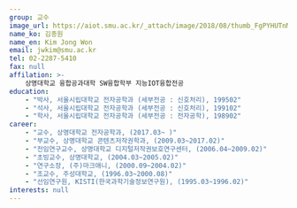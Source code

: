 ```yaml
---
group: 교수
image_url: https://aiot.smu.ac.kr/_attach/image/2018/08/thumb_FgPYHUTnMZkpatWVbIDM.jpg
name_ko: 김종원
name_en: Kim Jong Won
email: jwkim@smu.ac.kr
tel: 02-2287-5410
fax: null
affilation: >-
    상명대학교 융합공과대학 SW융합학부 지능IOT융합전공
education:
    - "박사, 서울시립대학교 전자공학과 (세부전공 : 신호처리), 199502"
    - "석사, 서울시립대학교 전자공학과 (세부전공 : 신호처리), 199102"
    - "학사, 서울시립대학교 전자공학과 (세부전공 : 전자공학), 198902"
career:
    - "교수, 상명대학교 전자공학과, (2017.03~ )"
    - "부교수, 상명대학교 콘텐츠저작권학과, (2009.03~2017.02)"
    - "전임연구교수, 상명대학교 디지털저작권보호연구센터, (2006.04~2009.02)"
    - "초빙교수, 상명대학교, (2004.03~2005.02)"
    - "연구소장, (주)마크애니, (2000.09~2004.02)"
    - "조교수, 주성대학교, (1996.03~2000.08)"
    - "선임연구원, KISTI(한국과학기술정보연구원), (1995.03~1996.02)"
interests: null
---
```

